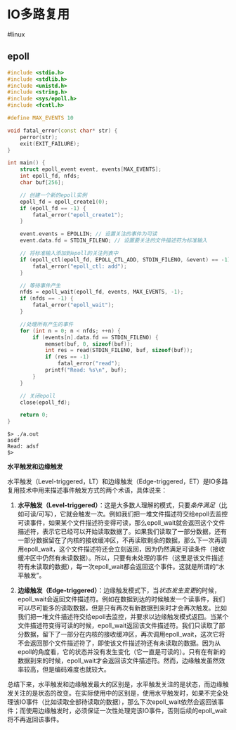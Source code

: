 # IO多路复用
#linux 

## epoll

```cpp
#include <stdio.h>
#include <stdlib.h>
#include <unistd.h>
#include <string.h>
#include <sys/epoll.h>
#include <fcntl.h>

#define MAX_EVENTS 10

void fatal_error(const char* str) {
    perror(str);
    exit(EXIT_FAILURE);
}

int main() {
    struct epoll_event event, events[MAX_EVENTS];
    int epoll_fd, nfds;
    char buf[256];

    // 创建一个新的epoll实例
    epoll_fd = epoll_create1(0);
    if (epoll_fd == -1) {
        fatal_error("epoll_create1");
    }

    event.events = EPOLLIN; // 设置关注的事件为可读
    event.data.fd = STDIN_FILENO; // 设置要关注的文件描述符为标准输入

    // 将标准输入添加到epoll的关注列表中
    if (epoll_ctl(epoll_fd, EPOLL_CTL_ADD, STDIN_FILENO, &event) == -1) {
        fatal_error("epoll_ctl: add");
    }

    // 等待事件产生
    nfds = epoll_wait(epoll_fd, events, MAX_EVENTS, -1);
    if (nfds == -1) {
        fatal_error("epoll_wait");
    }

    //处理所有产生的事件
    for (int n = 0; n < nfds; ++n) {
        if (events[n].data.fd == STDIN_FILENO) {
            memset(buf, 0, sizeof(buf));
            int res = read(STDIN_FILENO, buf, sizeof(buf));
            if (res == -1)
                fatal_error("read");
            printf("Read: %s\n", buf);
        }
    }

    // 关闭epoll
    close(epoll_fd);

    return 0;
}
```

```
$> ./a.out
asdf
Read: adsf
$>  
```



**水平触发和边缘触发**

水平触发（Level-triggered，LT）和边缘触发（Edge-triggered，ET）是IO多路复用技术中用来描述事件触发方式的两个术语，具体说来：

1. **水平触发（Level-triggered）**：这是大多数人理解的模式，只要*条件满足*（比如可读/可写），它就会触发一次。例如我们把一堆文件描述符交给epoll去监控可读事件，如果某个文件描述符变得可读，那么epoll_wait就会返回这个文件描述符，表示它已经可以开始读取数据了。如果我们读取了一部分数据，还有一部分数据留在了内核的接收缓冲区，不再读取剩余的数据，那么下一次再调用epoll_wait，这个文件描述符还会立刻返回，因为仍然满足可读条件（接收缓冲区中仍然有未读数据）。所以，只要有未处理的事件（这里是该文件描述符有未读取的数据），每一次epoll_wait都会返回这个事件。这就是所谓的“水平触发”。
    
2. **边缘触发（Edge-triggered）**：边缘触发模式下，当*状态发生变更*的时候，epoll_wait会返回文件描述符。例如在数据到达的时候触发一个读事件，我们可以尽可能多的读取数据，但是只有再次有新数据到来时才会再次触发。比如我们把一堆文件描述符交给epoll去监控，并要求以边缘触发模式返回。当某个文件描述符变得可读的时候，epoll_wait返回该文件描述符。我们只读取了部分数据，留下了一部分在内核的接收缓冲区，再次调用epoll_wait，这次它将不会返回那个文件描述符了，即使该文件描述符还有未读取的数据。因为从epoll的角度看，它的状态并没有发生变化（它一直是可读的）。只有在有新的数据到来的时候，epoll_wait才会返回该文件描述符。然而，边缘触发虽然效率较高，但是编码难度也就较大。
    

总结下来，水平触发和边缘触发最大的区别是，水平触发关注的是状态，而边缘触发关注的是状态的改变。在实际使用中的区别是，使用水平触发时，如果不完全处理该IO事件（比如读取全部待读取的数据），那么下次epoll_wait依然会返回该事件；而使用边缘触发时，必须保证一次性处理完该IO事件，否则后续的epoll_wait将不再返回该事件。


